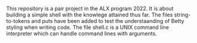 This repository is a pair project in the ALX program 2022. It is about building a simple shell with the knowlege attained thus far.
The files string-to-tokens and puts have been added to test the understaanding of Betty styling when writing code.
The file shell.c is a UNIX command line interpreter which can handle command lines with arguments.
